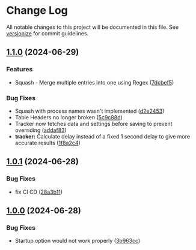 # Change Log

All notable changes to this project will be documented in this file. See [versionize](https://github.com/versionize/versionize) for commit guidelines.

<a name="1.1.0"></a>
## [1.1.0](https://www.github.com/thiagomvas/DotSights/releases/tag/v1.1.0) (2024-06-29)

### Features

* Squash - Merge multiple entries into one using Regex ([7dcbef5](https://www.github.com/thiagomvas/DotSights/commit/7dcbef5c29cb2e898c2a462b2ecf775dad0f075a))

### Bug Fixes

* Squash with process names wasn't implemented ([d2e2453](https://www.github.com/thiagomvas/DotSights/commit/d2e2453f98f68b9d38f9e42cacc7ec6969a5c2fe))
* Table Headers no longer broken ([5c9c88d](https://www.github.com/thiagomvas/DotSights/commit/5c9c88d5709e40409baa6b5d2c6ea109ee895026))
* Tracker now fetches data and settings before saving to prevent overriding ([addaf83](https://www.github.com/thiagomvas/DotSights/commit/addaf830204d5b8cdd69dd13cbf4cf2f65822794))
* **tracker:** Calculate delay instead of a fixed 1 second delay to give more accurate results ([1f8a2c4](https://www.github.com/thiagomvas/DotSights/commit/1f8a2c43b76d9e417e6a90bd5f4d4cbe4e676dcf))

<a name="1.0.1"></a>
## [1.0.1](https://www.github.com/thiagomvas/DotSights/releases/tag/v1.0.1) (2024-06-28)

### Bug Fixes

* fix CI CD ([28a3b11](https://www.github.com/thiagomvas/DotSights/commit/28a3b11c956263424cf8ae4be16949a583bf1cce))

<a name="1.0.0"></a>
## [1.0.0](https://www.github.com/thiagomvas/DotSights/releases/tag/v1.0.0) (2024-06-28)

### Bug Fixes

* Startup option would not work properly ([3b963cc](https://www.github.com/thiagomvas/DotSights/commit/3b963cc0fff457059ec2d8380f1b6dbcd820c751))

